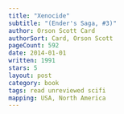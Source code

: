 ```yaml
---
title: "Xenocide"
subtitle: "(Ender's Saga, #3)"
author: Orson Scott Card
authorSort: Card, Orson Scott
pageCount: 592
date: 2014-01-01
written: 1991
stars: 5
layout: post
category: book
tags: read unreviewed scifi
mapping: USA, North America
---
```

